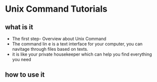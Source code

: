 # Unix Command Tutorials #
## what is it ##
 * The first step- Overview about Unix Command 
 * The command lin e is a text interface for your computer, you can navitage through files based on texts.
 * it is like your private housekeeper which can help you find everything you need
 ## how to use it ##
 

